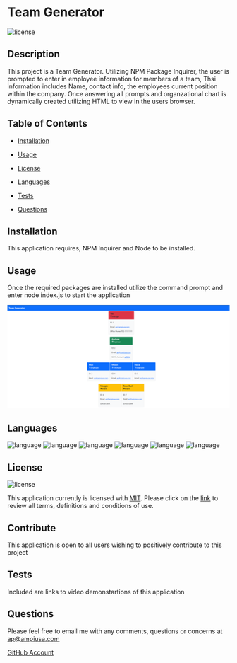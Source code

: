 
  # Team Generator
  ![license](https://img.shields.io/badge/license-MIT-critical?./license/MIT)

  ## Description
  This project is a Team Generator. Utilizing NPM Package Inquirer, the user is prompted to enter in employee information for members of a team, Thsi information includes Name, contact info, the employees current position within the company. Once answering all prompts and organzational chart is dynamically created utilizing HTML to view in the users browser.


  ## Table of Contents
  * [Installation](##Installation)
  * [Usage](##Usage)
  * [License](##License)
  * [Languages](##Languages)  
  
  * [Tests](##Tests)
  * [Questions](##Questions) 
  

  ## Installation
  This application requires, NPM Inquirer and Node to be installed.

  ## Usage
  Once the required packages are installed utilize the command prompt and enter node index.js to start the application 

  ![image](image/image.PNG)  
  
  ## Languages  
  ![language](https://img.shields.io/badge/JavaScript-critical)  ![language](https://img.shields.io/badge/HTML-critical)  ![language](https://img.shields.io/badge/ES6-critical)  ![language](https://img.shields.io/badge/Bootstrap-critical)  ![language](https://img.shields.io/badge/Node-critical)  ![language](https://img.shields.io/badge/Jest-critical)  
 

  ## License
  ![license](https://img.shields.io/badge/license-MIT-critical)
  
  This application currently is licensed with [MIT](./license/MIT.txt). 
  Please click on the [link](./license/MIT.txt) to review all terms, definitions and conditions of use.

  


  ## Contribute
  This application is open to all users wishing to positively contribute to this project

  ## Tests
  Included are links to video demonstartions of this application

  ## Questions
  Please feel free to email me with any comments, questions or concerns at ap@ampiusa.com

  [GitHub Account](https://github.com/a7063p)
